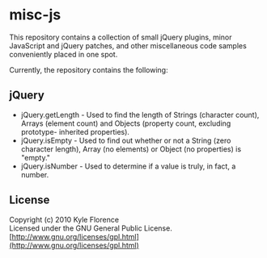 # misc-js
This repository contains a collection of small jQuery plugins, minor JavaScript
and jQuery patches, and other miscellaneous code samples conveniently placed in
one spot.

Currently, the repository contains the following:

## jQuery

*   jQuery.getLength - Used to find the length of Strings (character count),
    Arrays (element count) and Objects (property count, excluding prototype-
    inherited properties).
*   jQuery.isEmpty - Used to find out whether or not a String (zero character
    length), Array (no elements) or Object (no properties) is "empty."
*   jQuery.isNumber - Used to determine if a value is truly, in fact, a number.

## License
Copyright (c) 2010 Kyle Florence  
Licensed under the GNU General Public License.  
[http://www.gnu.org/licenses/gpl.html](http://www.gnu.org/licenses/gpl.html)